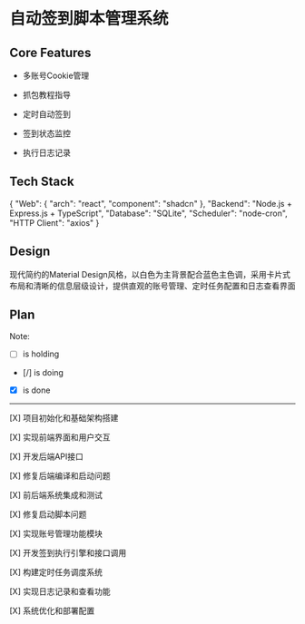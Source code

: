 # 自动签到脚本管理系统

## Core Features

- 多账号Cookie管理

- 抓包教程指导

- 定时自动签到

- 签到状态监控

- 执行日志记录

## Tech Stack

{
  "Web": {
    "arch": "react",
    "component": "shadcn"
  },
  "Backend": "Node.js + Express.js + TypeScript",
  "Database": "SQLite",
  "Scheduler": "node-cron",
  "HTTP Client": "axios"
}

## Design

现代简约的Material Design风格，以白色为主背景配合蓝色主色调，采用卡片式布局和清晰的信息层级设计，提供直观的账号管理、定时任务配置和日志查看界面

## Plan

Note: 

- [ ] is holding
- [/] is doing
- [X] is done

---

[X] 项目初始化和基础架构搭建

[X] 实现前端界面和用户交互

[X] 开发后端API接口

[X] 修复后端编译和启动问题

[X] 前后端系统集成和测试

[X] 修复启动脚本问题

[X] 实现账号管理功能模块

[X] 开发签到执行引擎和接口调用

[X] 构建定时任务调度系统

[X] 实现日志记录和查看功能

[X] 系统优化和部署配置
